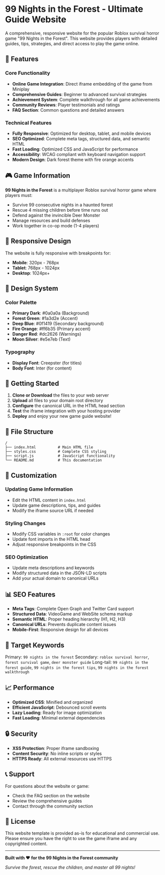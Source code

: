 # 99 Nights in the Forest - Ultimate Guide Website

A comprehensive, responsive website for the popular Roblox survival horror game "99 Nights in the Forest". This website provides players with detailed guides, tips, strategies, and direct access to play the game online.

## 🌲 Features

### Core Functionality
- **Online Game Integration**: Direct iframe embedding of the game from Miniplay
- **Comprehensive Guides**: Beginner to advanced survival strategies
- **Achievement System**: Complete walkthrough for all game achievements
- **Community Reviews**: Player testimonials and ratings
- **FAQ Section**: Common questions and detailed answers

### Technical Features
- **Fully Responsive**: Optimized for desktop, tablet, and mobile devices
- **SEO Optimized**: Complete meta tags, structured data, and semantic HTML
- **Fast Loading**: Optimized CSS and JavaScript for performance
- **Accessibility**: WCAG compliant with keyboard navigation support
- **Modern Design**: Dark forest theme with fire orange accents

## 🎮 Game Information

**99 Nights in the Forest** is a multiplayer Roblox survival horror game where players must:
- Survive 99 consecutive nights in a haunted forest
- Rescue 4 missing children before time runs out
- Defend against the invincible Deer Monster
- Manage resources and build defenses
- Work together in co-op mode (1-4 players)

## 📱 Responsive Design

The website is fully responsive with breakpoints for:
- **Mobile**: 320px - 768px
- **Tablet**: 768px - 1024px
- **Desktop**: 1024px+

## 🎨 Design System

### Color Palette
- **Primary Dark**: #0a0a0a (Background)
- **Forest Green**: #1a3d2e (Accent)
- **Deep Blue**: #0f1419 (Secondary background)
- **Fire Orange**: #ff6b35 (Primary accent)
- **Danger Red**: #dc2626 (Warnings)
- **Moon Silver**: #e5e7eb (Text)

### Typography
- **Display Font**: Creepster (for titles)
- **Body Font**: Inter (for content)

## 🚀 Getting Started

1. **Clone or Download** the files to your web server
2. **Upload** all files to your domain root directory
3. **Configure** the canonical URL in the HTML head section
4. **Test** the iframe integration with your hosting provider
5. **Deploy** and enjoy your new game guide website!

## 📁 File Structure

```
/
├── index.html          # Main HTML file
├── styles.css          # Complete CSS styling
├── script.js           # JavaScript functionality
└── README.md           # This documentation
```

## 🔧 Customization

### Updating Game Information
- Edit the HTML content in `index.html`
- Update game descriptions, tips, and guides
- Modify the iframe source URL if needed

### Styling Changes
- Modify CSS variables in `:root` for color changes
- Update font imports in the HTML head
- Adjust responsive breakpoints in the CSS

### SEO Optimization
- Update meta descriptions and keywords
- Modify structured data in the JSON-LD scripts
- Add your actual domain to canonical URLs

## 📊 SEO Features

- **Meta Tags**: Complete Open Graph and Twitter Card support
- **Structured Data**: VideoGame and WebSite schema markup
- **Semantic HTML**: Proper heading hierarchy (H1, H2, H3)
- **Canonical URLs**: Prevents duplicate content issues
- **Mobile-First**: Responsive design for all devices

## 🎯 Target Keywords

Primary: `99 nights in the forest`
Secondary: `roblox survival horror`, `forest survival game`, `deer monster guide`
Long-tail: `99 nights in the forest guide`, `99 nights in the forest tips`, `99 nights in the forest walkthrough`

## 📈 Performance

- **Optimized CSS**: Minified and organized
- **Efficient JavaScript**: Debounced scroll events
- **Lazy Loading**: Ready for image optimization
- **Fast Loading**: Minimal external dependencies

## 🔒 Security

- **XSS Protection**: Proper iframe sandboxing
- **Content Security**: No inline scripts or styles
- **HTTPS Ready**: All external resources use HTTPS

## 📞 Support

For questions about the website or game:
- Check the FAQ section on the website
- Review the comprehensive guides
- Contact through the community section

## 📄 License

This website template is provided as-is for educational and commercial use. Please ensure you have the right to use the game iframe and any copyrighted content.

---

**Built with ❤️ for the 99 Nights in the Forest community**

*Survive the forest, rescue the children, and master all 99 nights!*
